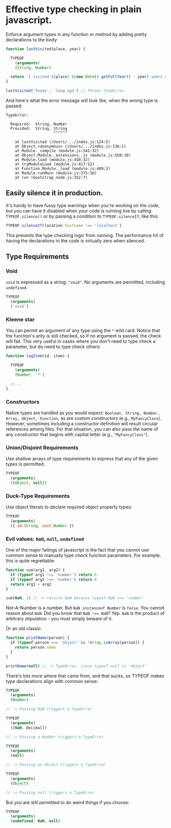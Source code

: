 # Effective type checking in plain javascript.
Enforce argument types in any function or method by adding pretty declarations to the body:

```js
function lastVisited(place, year) {

  TYPEOF
    (arguments)
    (String, Number)

  return `I visited ${place} ${new Date().getFullYear() - year} years ago.`
}

lastVisited('Texas', 'long ago') // Throws TyepError.
```

And here's what the error message will look like, when the wrong type is passed:

```
TypeError:

  Required:  String, Number
  Provided:  String, String
                     ^^^^^^

    at lastVisited (/Users/.../index.js:124:5)
    at Object.<anonymous> (/Users/.../index.js:136:1)
    at Module._compile (module.js:541:32)
    at Object.Module._extensions..js (module.js:550:10)
    at Module.load (module.js:458:32)
    at tryModuleLoad (module.js:417:12)
    at Function.Module._load (module.js:409:3)
    at Module.runMain (module.js:575:10)
    at run (bootstrap_node.js:352:7)
```

## Easily silence it in production.
It's handy to have fussy type warnings when you're working on the code, but you can have it disabled when your code is running live by calling `TYPEOF.silence()` or by passing a condition to `TYPEOF.silenceIf`, like this:

```js
TYPEOF.silenceIf(location.hostname !== 'localhost')
```

This prevents the type checking logic from running. The performance hit of having the declarations in the code is virtually zero when silenced.

## Type Requirements
### Void
`void` is expressed as a string: `"void"`. No arguments are permitted, including `undefined`.

```js
TYPEOF
  (arguments)
  ('void')
```

### Kleene star
You can permit an argument of any type using the `*` wild card. Notice that the function's arity is still checked, so if *no* argument is passed, the check will fail. This very useful in cases where you don't need to type check a parameter, but do need to type check others:

```js
function logItem(id, item) {

  TYPEOF
    (arguments)
    (Number, '*')

  //...
}
```

### Constructors
Native types are handled as you would expect: `Boolean, String, Number, Array, Object, Function`, as are custom constructors (e.g., `MyFancyClass`). However, sometimes including a constructor definition will result circular references among files. For that situation, you can also pass the name of any constructor that begins with capital letter (e.g., `"MyFancyClass"`).

### Union/Disjoint Requirements
Use shallow arrays of type requirements to express that any of the given types is permitted.

```js
TYPEOF
  (arguments)
  ([Object, null])
```

### Duck-Type Requirements
Use object literals to declare required object property types:

```js
TYPEOF
  (arguments)
  ({ id:String, cost:Number })
```

### Evil values: `NaN`, `null`, `undefined`
One of the major failings of javascript is the fact that you cannot use common sense to manually type check function parameters. For example, this is quite regrettable:

```js
function sum(arg1, arg2) {
  if (typeof arg1 !== 'number') return 0
  if (typeof arg2 !== 'number') return 0
  return arg1 + arg2
}

sum(NaN, 1) // -> returns NaN because typeof NaN === 'number'
```

Not-A-Number is a number. But `NaN instanceof Number` is `false`. You cannot reason about `NaN`. Did you know that `NaN !== NaN`? Yep. `NaN` is the product of arbitrary stipulation - you must simply beware of it.

Or an old classic:
```js
function printName(person) {
  if (typeof person === 'object' && !Array.isArray(person)) {
    return person.name
  }
}

printName(null) // -> TypeError, since typeof null is 'object'
```

There's lots more where that came from, and that sucks, so TYPEOF makes type declarations align with common sense:

```js
TYPEOF
  (arguments)
  (Number)

// -> Passing NaN triggers a TypeError
```

```js
TYPEOF
  (arguments)
  ([NaN, Decimal])

// -> Passing a Number triggers a TypeError
```

```js
TYPEOF
  (arguments)
  (null)

// -> Passing an Object triggers a TypeError
```

```js
TYPEOF
  (arguments)
  (Object)

// -> Passing null triggers a TypeError
```

But you are still permitted to do weird things if you choose:
```js
TYPEOF
  (arguments)
  (undefined, NaN, null)
```

